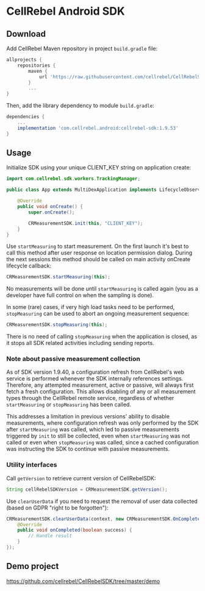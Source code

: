 # CellRebel Android SDK

## Download

Add CellRebel Maven repository in project `build.gradle` file:

```gradle
allprojects {
    repositories {
        maven {
            url 'https://raw.githubusercontent.com/cellrebel/CellRebelSDK/master/releases'
        }
        ...
}
```

Then, add the library dependency to module `build.gradle`:
```gradle
dependencies {
    ...
    implementation 'com.cellrebel.android:cellrebel-sdk:1.9.53'
}
```

## Usage

Initialize SDK using your unique CLIENT_KEY string on application create:
```java
import com.cellrebel.sdk.workers.TrackingManager;

public class App extends MultiDexApplication implements LifecycleObserver {

    @Override
    public void onCreate() {
        super.onCreate();

        CRMeasurementSDK.init(this, "CLIENT_KEY");
    }
}
```

Use `startMeasuring` to start measurement. On the first launch it's best to call this method after user response on location permission dialog. During the next sessions this method should be called on main activity onCreate lifecycle callback:
```java
CRMeasurementSDK.startMeasuring(this);
```
No measurements will be done until `startMeasuring` is called again (you as a developer have full control on when the sampling is done).

In some (rare) cases, if very high load tasks need to be performed, `stopMeasuring` can be used to abort an ongoing measurement sequence:
```java
CRMeasurementSDK.stopMeasuring(this);
```
There is no need of calling `stopMeasuring` when the application is closed, as it stops all SDK related activities including sending reports. 

### Note about passive measurement collection
As of SDK version 1.9.40, a configuration refresh from CellRebel's web service is performed whenever the SDK internally references settings. Therefore, any attempted measurement, active or passive, will always first fetch a fresh configuration. This allows disabling of any or all measurement types through the CellRebel remote service, regardless of whether `startMeasuring` or `stopMeasuring` has been called.

This addresses a limitation in previous versions' ability to disable measurements, where configuration refresh was only performed by the SDK after `startMeasuring` was called, which led to passive measurements triggered by `init` to still be collected, even when `startMeasuring` was not called or even when `stopMeasuring` was called, since a cached configuration was instructing the SDK to continue with passive measurements.

### Utility interfaces
Call `getVersion` to retrieve current version of CellRebelSDK:
```java
String cellRebelSDKVersion = CRMeasurementSDK.getVersion();
```

Use `clearUserData` if you need to request the removal of user data collected (based on GDPR "right to be forgotten"):
```java
CRMeasurementSDK.clearUserData(context, new CRMeasurementSDK.OnCompleteListener() {
    @Override
    public void onCompleted(boolean success) {
        // Handle result
    }
});
```

## Demo project
https://github.com/cellrebel/CellRebelSDK/tree/master/demo
